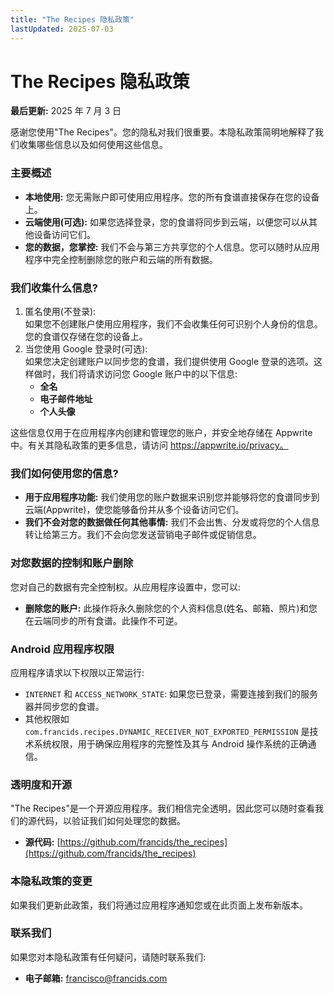 ```yaml
---
title: "The Recipes 隐私政策"
lastUpdated: 2025-07-03
---
```


# **The Recipes 隐私政策**

**最后更新:** 2025 年 7 月 3 日

感谢您使用"The Recipes"。您的隐私对我们很重要。本隐私政策简明地解释了我们收集哪些信息以及如何使用这些信息。

### **主要概述**

- **本地使用:** 您无需账户即可使用应用程序。您的所有食谱直接保存在您的设备上。
- **云端使用(可选):** 如果您选择登录，您的食谱将同步到云端，以便您可以从其他设备访问它们。
- **您的数据，您掌控:** 我们不会与第三方共享您的个人信息。您可以随时从应用程序中完全控制删除您的账户和云端的所有数据。

### **我们收集什么信息?**

1. 匿名使用(不登录):  
   如果您不创建账户使用应用程序，我们不会收集任何可识别个人身份的信息。您的食谱仅存储在您的设备上。
2. 当您使用 Google 登录时(可选):  
   如果您决定创建账户以同步您的食谱，我们提供使用 Google 登录的选项。这样做时，我们将请求访问您 Google 账户中的以下信息:
   - **全名**
   - **电子邮件地址**
   - **个人头像**

这些信息仅用于在应用程序内创建和管理您的账户，并安全地存储在 Appwrite 中。有关其隐私政策的更多信息，请访问 https://appwrite.io/privacy。

### **我们如何使用您的信息?**

- **用于应用程序功能:** 我们使用您的账户数据来识别您并能够将您的食谱同步到云端(Appwrite)，使您能够备份并从多个设备访问它们。
- **我们不会对您的数据做任何其他事情:** 我们不会出售、分发或将您的个人信息转让给第三方。我们不会向您发送营销电子邮件或促销信息。

### **对您数据的控制和账户删除**

您对自己的数据有完全控制权。从应用程序设置中，您可以:

- **删除您的账户:** 此操作将永久删除您的个人资料信息(姓名、邮箱、照片)和您在云端同步的所有食谱。此操作不可逆。

### **Android 应用程序权限**

应用程序请求以下权限以正常运行:

- `INTERNET` 和 `ACCESS_NETWORK_STATE`: 如果您已登录，需要连接到我们的服务器并同步您的食谱。
- 其他权限如 `com.francids.recipes.DYNAMIC_RECEIVER_NOT_EXPORTED_PERMISSION` 是技术系统权限，用于确保应用程序的完整性及其与 Android 操作系统的正确通信。

### **透明度和开源**

"The Recipes"是一个开源应用程序。我们相信完全透明，因此您可以随时查看我们的源代码，以验证我们如何处理您的数据。

- **源代码:** [https://github.com/francids/the_recipes](https://github.com/francids/the_recipes)

### **本隐私政策的变更**

如果我们更新此政策，我们将通过应用程序通知您或在此页面上发布新版本。

### **联系我们**

如果您对本隐私政策有任何疑问，请随时联系我们:

- **电子邮箱:** francisco@francids.com
